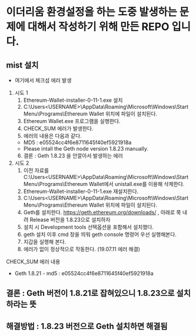 # 이더리움 환경설정을 하는 도중 발생하는 문제에 대해서 작성하기 위해 만든 REPO 입니다.

## mist 설치 
- 여기에서 체크섬 에러 발생
1. 시도 1
    1. Ethereum-Wallet-installer-0-11-1.exe 설치
    2. C:\Users\<USERNAME>\AppData\Roaming\Microsoft\Windows\Start Menu\Programs\Ethereum Wallet 위치에 파일이 설치된다.
    3. Ethereum Wallet.exe 프로그램을 실행한다.
    4. CHECK_SUM 에러가 발생한다.
    5. 에러의 내용은 다음과 같다.
    - MD5 : e05524cc4f6e8711645f40ef5921918a
    - Please intall the Geth node version 1.8.23 manually.
    6. 결론 : Geth 1.8.23 을 안깔아서 발생하는 에러
2. 시도 2
    1. 이전 자료를 C:\Users\<USERNAME>\AppData\Roaming\Microsoft\Windows\Start Menu\Programs\Ethereum Wallet에서 unistall.exe를 이용해 삭제한다. 
    2. Ethereum-Wallet-installer-0-11-1.exe 재설치한다.
    3. C:\Users\<USERNAME>\AppData\Roaming\Microsoft\Windows\Start Menu\Programs\Ethereum Wallet 위치에 파일이 설치된다.
    4. Geth를 설치한다. https://geth.ethereum.org/downloads/ , 아래로 쭉 내려 Release 버전을 1.8.23으로 설치하자
    5. 설치 시 Development tools 선택옵션을 포함해서 설치했다.
    6. geth 설치 이후 cmd 창을 띄워 geth console 명령어 우선 실행해본다.
    7. 지갑을 실행해 본다.
    8. 에러가 없이 정상적으로 작동한다. (19.07.11 에러 해결)

CHECK_SUM 에러 내용
- Geth 1.8.21 - md5 : e05524cc4f6e8711645f40ef5921918a
## 결론 : Geth 버전이 1.8.21로 잡혀있으니 1.8.23으로 설치하라는 뜻
## 해결방법 : 1.8.23 버전으로 Geth 설치하면 해결됨